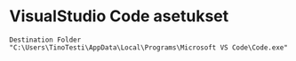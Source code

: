 # VisualStudio Code asetukset
 ```
Destination Folder
"C:\Users\TinoTesti\AppData\Local\Programs\Microsoft VS Code\Code.exe"
``` 
